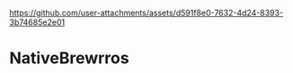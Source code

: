 

https://github.com/user-attachments/assets/d591f8e0-7632-4d24-8393-3b74685e2e01

# NativeBrewrros
